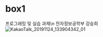 # box1
프로그래밍 및 실습 과제\n
전자정보공학부 강승희
![KakaoTalk_20191124_133904342_01](https://user-images.githubusercontent.com/58416639/69944025-a4be5180-1529-11ea-883c-b5e549f886dc.jpg)
